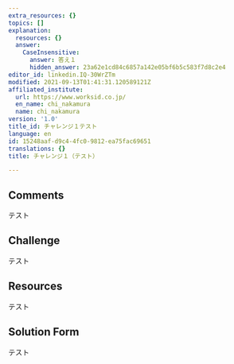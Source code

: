 ```yaml
---
extra_resources: {}
topics: []
explanation:
  resources: {}
  answer:
    CaseInsensitive:
      answer: 答え１
      hidden_answer: 23a62e1cd84c6857a142e05bf6b5c583f7d8c2e4
editor_id: linkedin.IQ-30WrZTm
modified: 2021-09-13T01:41:31.120589121Z
affiliated_institute:
  url: https://www.worksid.co.jp/
  en_name: chi_nakamura
  name: chi_nakamura
version: '1.0'
title_id: チャレンジ１テスト
language: en
id: 15248aaf-d9c4-4fc0-9812-ea75fac69651
translations: {}
title: チャレンジ１（テスト）

---
```


## Comments
テスト


## Challenge
テスト


## Resources
テスト


## Solution Form

テスト


